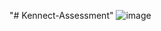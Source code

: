 "# Kennect-Assessment" 
![image](https://user-images.githubusercontent.com/66299967/203593950-c73ef56d-1751-4575-8a9c-c5a624c4c7a6.png)
